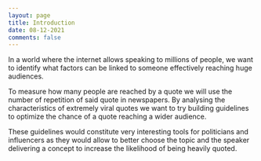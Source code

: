 ```yaml
---
layout: page
title: Introduction
date: 08-12-2021
comments: false
---
```

    
In a world where the internet allows speaking to millions of people, we want to identify what factors can be linked to someone effectively reaching huge audiences. 

To measure how many people are reached by a quote we will use the number of repetition of said quote in newspapers. By analysing the characteristics of extremely viral quotes we want to try building guidelines to optimize the chance of a quote reaching a wider audience. 

These guidelines would constitute very interesting tools for politicians and influencers as they would allow to better choose the topic and the speaker delivering a concept to increase the likelihood of being heavily quoted.